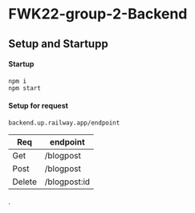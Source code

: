 # FWK22-group-2-Backend

## Setup and Startupp

#### Startup
```
npm i
npm start 
```

#### Setup for request
```
backend.up.railway.app/endpoint
```
| Req   | endpoint  |
|-------|-----------|
| Get   | /blogpost |
| Post  | /blogpost |
| Delete| /blogpost:id|
.